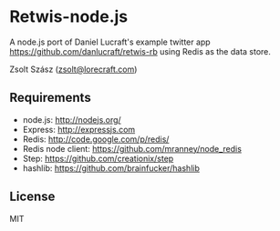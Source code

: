 Retwis-node.js
==============

A node.js port of Daniel Lucraft's example twitter app https://github.com/danlucraft/retwis-rb using Redis as the data store.

Zsolt Szász (zsolt@lorecraft.com)

Requirements
------------

 * node.js: http://nodejs.org/
 * Express: http://expressjs.com
 * Redis: http://code.google.com/p/redis/
 * Redis node client: https://github.com/mranney/node_redis
 * Step: https://github.com/creationix/step
 * hashlib: https://github.com/brainfucker/hashlib

License
-------

MIT








